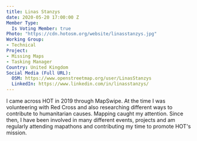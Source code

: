 ```yaml
---
title: Linas Stanzys
date: 2020-05-20 17:00:00 Z
Member Type:
  Is Voting Member: true
Photo: "https://cdn.hotosm.org/website/linasstanzys.jpg"
Working Group:
- Technical
Project:
- Missing Maps
- Tasking Manager
Country: United Kingdom
Social Media (Full URL):
  OSM: https://www.openstreetmap.org/user/LinasStanzys
  LinkedIn: https://www.linkedin.com/in/linasstanzys/
---
```


<p>I came across HOT in 2019 through MapSwipe. At the time I was volunteering with Red Cross and also researching different ways to contribute to humanitarian causes. Mapping caught my attention. Since then, I have been involved in many different events, projects and am regularly attending mapathons and contributing my time to promote HOT's mission.</p>

